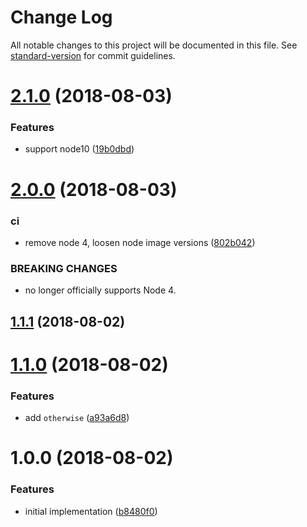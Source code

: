 # Change Log

All notable changes to this project will be documented in this file. See [standard-version](https://github.com/conventional-changelog/standard-version) for commit guidelines.

<a name="2.1.0"></a>
# [2.1.0](https://github.com/Gipphe/caseof/compare/v2.0.0...v2.1.0) (2018-08-03)


### Features

* support node10 ([19b0dbd](https://github.com/Gipphe/caseof/commit/19b0dbd))



<a name="2.0.0"></a>
# [2.0.0](https://github.com/Gipphe/caseof/compare/v1.1.1...v2.0.0) (2018-08-03)


### ci

* remove node 4, loosen node image versions ([802b042](https://github.com/Gipphe/caseof/commit/802b042))


### BREAKING CHANGES

* no longer officially supports Node 4.



<a name="1.1.1"></a>
## [1.1.1](https://github.com/Gipphe/caseof/compare/v1.1.0...v1.1.1) (2018-08-02)



<a name="1.1.0"></a>
# [1.1.0](https://github.com/Gipphe/caseof/compare/v1.0.0...v1.1.0) (2018-08-02)


### Features

* add `otherwise` ([a93a6d8](https://github.com/Gipphe/caseof/commit/a93a6d8))



<a name="1.0.0"></a>
# 1.0.0 (2018-08-02)


### Features

* initial implementation ([b8480f0](https://github.com/Gipphe/caseof/commit/b8480f0))
